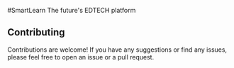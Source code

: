 #SmartLearn
The future's EDTECH platform
## Contributing

Contributions are welcome! If you have any suggestions or find any issues, please feel free to open an issue or a pull request.
